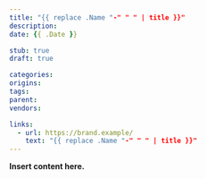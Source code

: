 ```yaml
---
title: "{{ replace .Name "-" " " | title }}"
description:
date: {{ .Date }}

stub: true
draft: true

categories:
origins:
tags:
parent:
vendors:

links:
  - url: https://brand.example/
    text: "{{ replace .Name "-" " " | title }}"
---
```


**Insert content here.**
